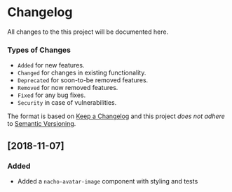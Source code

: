 # Changelog

All changes to the this project will be documented here.

### Types of Changes
- `Added` for new features.
- `Changed` for changes in existing functionality.
- `Deprecated` for soon-to-be removed features.
- `Removed` for now removed features.
- `Fixed` for any bug fixes.
- `Security` in case of vulnerabilities.

The format is based on [Keep a Changelog](http://keepachangelog.com/en/1.0.0/) and this project *does not adhere* to [Semantic Versioning](https://semver.org/spec/v2.0.0.html).

## [2018-11-07]
### Added
- Added a `nacho-avatar-image` component with styling and tests
